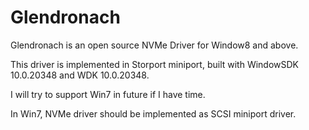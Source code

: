 # Glendronach
Glendronach is an open source NVMe Driver for Window8 and above.

This driver is implemented in Storport miniport, built with WindowSDK 10.0.20348 and WDK 10.0.20348.

I will try to support Win7 in future if I have time.

In Win7, NVMe driver should be implemented as SCSI miniport driver.
